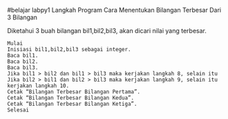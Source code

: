 #belajar labpy1
Langkah Program Cara Menentukan Bilangan Terbesar Dari 3 Bilangan

Diketahui 3 buah bilangan bil1,bil2,bil3, akan dicari nilai yang terbesar.

    Mulai
    Inisiasi bil1,bil2,bil3 sebagai integer.
    Baca bil1.
    Baca bil2.
    Baca bil3.
    Jika bil1 > bil2 dan bil1 > bil3 maka kerjakan langkah 8, selain itu
    Jika bil2 > bil1 dan bil2 > bil3 maka kerjakan langkah 9, selain itu kerjakan langkah 10.
    Cetak “Bilangan Terbesar Bilangan Pertama”.
    Cetak “Bilangan Terbesar Bilangan Kedua”.
    Cetak “Bilangan Terbesar Bilangan Ketiga”.
    Selesai

